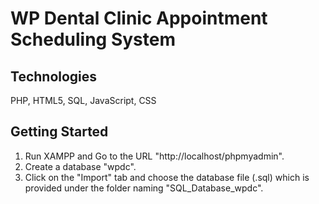 # WP Dental Clinic Appointment Scheduling System
## Technologies
PHP, HTML5, SQL, JavaScript, CSS

## Getting Started
1. Run XAMPP and Go to the URL "http://localhost/phpmyadmin".
2. Create a database "wpdc".
3. Click on the "Import" tab and choose the database file (.sql) which is provided under the folder naming "SQL_Database_wpdc".
